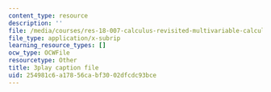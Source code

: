```yaml
---
content_type: resource
description: ''
file: /media/courses/res-18-007-calculus-revisited-multivariable-calculus-fall-2011/254981c6a17856cabf3002dfcdc93bce_bBKzHydIl2c.vtt
file_type: application/x-subrip
learning_resource_types: []
ocw_type: OCWFile
resourcetype: Other
title: 3play caption file
uid: 254981c6-a178-56ca-bf30-02dfcdc93bce
---
```

